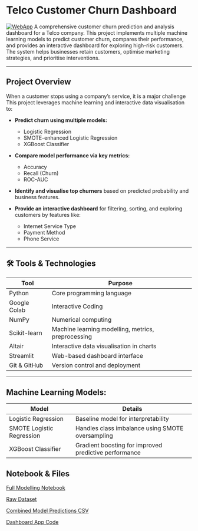 # Telco Customer Churn Dashboard
[![WebApp](https://img.shields.io/badge/Web%20App-Streamlit-pink)](https://churndata.streamlit.app/)
A comprehensive customer churn prediction and analysis dashboard for a Telco company. This project implements multiple machine learning models to predict customer churn, compares their performance, and provides an interactive dashboard for exploring high-risk customers. The system helps businesses retain customers, optimise marketing strategies, and prioritise interventions.

---

## Project Overview

When a customer stops using a company’s service, it is a major challenge 
This project leverages machine learning and interactive data visualisation to:

- **Predict churn using multiple models:**
  - Logistic Regression
  - SMOTE-enhanced Logistic Regression
  - XGBoost Classifier

- **Compare model performance via key metrics:**
  - Accuracy
  - Recall (Churn)
  - ROC-AUC

- **Identify and visualise top churners** based on predicted probability and business features.

- **Provide an interactive dashboard** for filtering, sorting, and exploring customers by features like:
  - Internet Service Type
  - Payment Method
  - Phone Service

---

## 🛠 Tools & Technologies

| Tool | Purpose | 
|------|---------|
| Python | Core programming language | 
| Google Colab | Interactive Coding | 
| NumPy | Numerical computing | 
| Scikit-learn | Machine learning modelling, metrics, preprocessing |
| Altair | Interactive data visualisation in charts |
| Streamlit | Web-based dashboard interface | 
| Git & GitHub | Version control and deployment |

---
## **Machine Learning Models:**

| Model | Details |
|-------|---------|
| Logistic Regression | Baseline model for interpretability |
| SMOTE Logistic Regression | Handles class imbalance using SMOTE oversampling |
| XGBoost Classifier | Gradient boosting for improved predictive performance |


## Notebook & Files

[Full Modelling Notebook](https://github.com/temidataspot/telco-churn/blob/main/Telco_Churn.ipynb)

[Raw Dataset](https://github.com/temidataspot/telco-churn/blob/main/WA_Fn-UseC_-Telco-Customer-Churn.csv)

[Combined Model Predictions CSV](https://github.com/temidataspot/telco-churn/blob/main/churn_model_comparison.csv)

[Dashboard App Code](https://github.com/temidataspot/telco-churn/blob/main/app.py)


